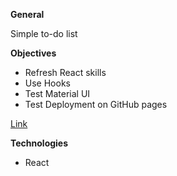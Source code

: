
**General** 

Simple to-do list

**Objectives**

- Refresh React skills
- Use Hooks
- Test Material UI
- Test Deployment on GitHub pages

[Link](https://ln56b.github.io/reactJs-todo-hooks/)

**Technologies**

- React
